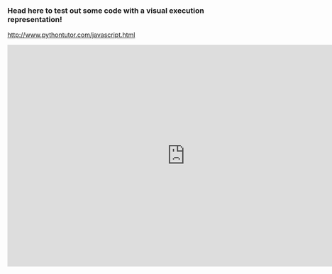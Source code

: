 ### Head here to test out some code with a visual execution representation!

http://www.pythontutor.com/javascript.html

<iframe width="800" height="500" frameborder="0" src="http://pythontutor.com/iframe-embed.html#code=//+Setup+an+'animals'+array%3A%0Avar+animals+%3D+%5B'lion',+'tiger',+'bear'%5D%3B%0A%0A//+Only+want+animal+types+with+four-letter+names.%0Aanimals.filter(function(animal%29+%7B%0A++return+animal.length+%3D%3D%3D+4%3B%0A%7D%29%3B&origin=opt-frontend.js&cumulative=false&heapPrimitives=false&textReferences=false&py=js&rawInputLstJSON=%5B%5D&curInstr=8&codeDivWidth=350&codeDivHeight=400"> </iframe>
